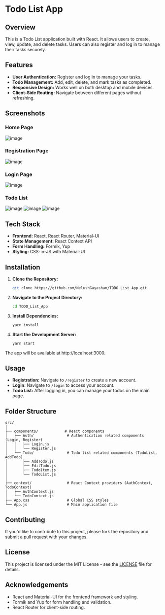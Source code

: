 # Todo List App

## Overview

This is a Todo List application built with React. It allows users to create, view, update, and delete tasks. Users can also register and log in to manage their tasks securely.

## Features

- **User Authentication:** Register and log in to manage your tasks.
- **Todo Management:** Add, edit, delete, and mark tasks as completed.
- **Responsive Design:** Works well on both desktop and mobile devices.
- **Client-Side Routing:** Navigate between different pages without refreshing.

## Screenshots

### Home Page

![image](https://github.com/user-attachments/assets/1f41622e-f2f3-453a-aaee-97c00656d239)

### Registration Page

![image](https://github.com/user-attachments/assets/eb77bd35-a610-4f06-b330-76201655f2cc)

### Login Page

![image](https://github.com/user-attachments/assets/1f41622e-f2f3-453a-aaee-97c00656d239)

### Todo List

![image](https://github.com/user-attachments/assets/e52b66b7-6023-4324-8ca0-68740996bfd6)
![image](https://github.com/user-attachments/assets/c7686807-3e72-4eed-addf-8a824b904341)
![image](https://github.com/user-attachments/assets/7df78359-fe7c-48ce-9aa7-76ab98ed4ca0)


## Tech Stack

- **Frontend:** React, React Router, Material-UI
- **State Management:** React Context API
- **Form Handling:** Formik, Yup
- **Styling:** CSS-in-JS with Material-UI

## Installation

1. **Clone the Repository:**
   ```bash
   git clone https://github.com/NelushGayashan/TODO_List_App.git
    ````
2. **Navigate to the Project Directory:**
    ```bash
    cd TODO_List_App
   ````

3. **Install Dependencies:**
    ```bash
    yarn install
   ````

3. **Start the Development Server:**
    ```bash
    yarn start
   ````

The app will be available at http://localhost:3000.

## Usage

- **Registration:** Navigate to `/register` to create a new account.
- **Login:** Navigate to `/login` to access your account.
- **Todo List:** After logging in, you can manage your todos on the main page.


## Folder Structure

```plaintext
src/
│
├── components/            # React components
│   ├── Auth/               # Authentication related components (Login, Register)
│   │   ├── Login.js
│   │   └── Register.js
│   └── Todo/               # Todo list related components (TodoList, AddTodo)
│       ├── AddTodo.js
│       ├── EditTodo.js
│       ├── TodoItem.js
│       └── TodoList.js
│
├── context/                # React Context providers (AuthContext, TodoContext)
│   ├── AuthContext.js               
│   └── TodoContext.js
├── App.css                 # Global CSS styles
└── App.js                  # Main application file

```

## Contributing

If you'd like to contribute to this project, please fork the repository and submit a pull request with your changes.

## License

This project is licensed under the MIT License - see the [LICENSE](LICENSE) file for details.

## Acknowledgements

- React and Material-UI for the frontend framework and styling.
- Formik and Yup for form handling and validation.
- React Router for client-side routing.
